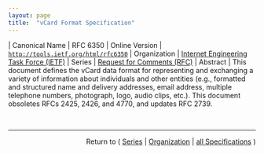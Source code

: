 ```yaml
---
layout: page
title:  "vCard Format Specification"
---
```


| Canonical Name | RFC 6350
| Online Version | [`http://tools.ietf.org/html/rfc6350`](http://tools.ietf.org/html/rfc6350)
| Organization | [Internet Engineering Task Force (IETF)](..)
| Series | [Request for Comments (RFC)](.)
| Abstract | This document defines the vCard data format for representing and exchanging a variety of information about individuals and other entities (e.g., formatted and structured name and delivery addresses, email address, multiple telephone numbers, photograph, logo, audio clips, etc.). This document obsoletes RFCs 2425, 2426, and 4770, and updates RFC 2739.

<br/>
<hr/>

<p style="text-align: right">Return to ( <a href="./">Series</a> | <a href="../">Organization</a> | <a href="../../">all Specifications</a> )</p>